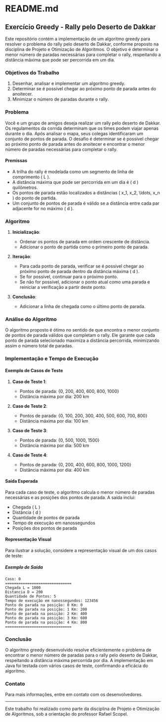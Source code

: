 # README.md

## Exercício Greedy - Rally pelo Deserto de Dakkar

Este repositório contém a implementação de um algoritmo greedy para resolver o problema do rally pelo deserto de Dakkar, conforme proposto na disciplina de Projeto e Otimização de Algoritmos. O objetivo é determinar o menor número de paradas necessárias para completar o rally, respeitando a distância máxima que pode ser percorrida em um dia.

### Objetivos do Trabalho

1. Desenhar, analisar e implementar um algoritmo greedy.
2. Determinar se é possível chegar ao próximo ponto de parada antes do anoitecer.
3. Minimizar o número de paradas durante o rally.

### Problema

Você e um grupo de amigos deseja realizar um rally pelo deserto de Dakkar. Os regulamentos da corrida determinam que os times podem viajar apenas durante o dia. Após analisar o mapa, seus colegas identificaram um conjunto de pontos de parada. O desafio é determinar se é possível chegar ao próximo ponto de parada antes do anoitecer e encontrar o menor número de paradas necessárias para completar o rally.

#### Premissas

- A trilha do rally é modelada como um segmento de linha de comprimento \( L \).
- A distância máxima que pode ser percorrida em um dia é \( d \) quilômetros.
- Os pontos de parada estão localizados a distâncias \( x_1, x_2, \ldots, x_n \) do ponto de partida.
- Um conjunto de pontos de parada é válido se a distância entre cada par adjacente for no máximo \( d \).

### Algoritmo

1. **Inicialização**:
   - Ordenar os pontos de parada em ordem crescente de distância.
   - Adicionar o ponto de partida como o primeiro ponto de parada.

2. **Iteração**:
   - Para cada ponto de parada, verificar se é possível chegar ao próximo ponto de parada dentro da distância máxima \( d \).
   - Se for possível, continuar para o próximo ponto.
   - Se não for possível, adicionar o ponto atual como uma parada e reiniciar a verificação a partir deste ponto.

3. **Conclusão**:
   - Adicionar a linha de chegada como o último ponto de parada.

### Análise do Algoritmo

O algoritmo proposto é ótimo no sentido de que encontra o menor conjunto de pontos de parada válidos que completam o rally. Ele garante que cada ponto de parada selecionado maximiza a distância percorrida, minimizando assim o número total de paradas.

### Implementação e Tempo de Execução

#### Exemplo de Casos de Teste

1. **Caso de Teste 1**:
   - Pontos de parada: {0, 200, 400, 600, 800, 1000}
   - Distância máxima por dia: 200 km

2. **Caso de Teste 2**:
   - Pontos de parada: {0, 100, 200, 300, 400, 500, 600, 700, 800}
   - Distância máxima por dia: 100 km

3. **Caso de Teste 3**:
   - Pontos de parada: {0, 500, 1000, 1500}
   - Distância máxima por dia: 500 km

4. **Caso de Teste 4**:
   - Pontos de parada: {0, 200, 400, 600, 800, 1000, 1200}
   - Distância máxima por dia: 400 km

#### Saída Esperada

Para cada caso de teste, o algoritmo calcula o menor número de paradas necessárias e as posições dos pontos de parada. A saída inclui:

- Chegada \( L \)
- Distância \( d \)
- Quantidade de pontos de parada
- Tempo de execução em nanossegundos
- Posições dos pontos de parada

#### Representação Visual

Para ilustrar a solução, considere a representação visual de um dos casos de teste:

##### Exemplo de Saída

```plaintext
Caso: 0
==============================
Chegada L = 1000
Distancia D = 200
Quantidade de Pontos: 5
Tempo de execução em nanossegundos: 123456
Ponto de parada na posição: 0 Km: 0
Ponto de parada na posição: 1 Km: 200
Ponto de parada na posição: 2 Km: 400
Ponto de parada na posição: 3 Km: 600
Ponto de parada na posição: 4 Km: 800
==============================
```

### Conclusão

O algoritmo greedy desenvolvido resolve eficientemente o problema de encontrar o menor número de paradas para o rally pelo deserto de Dakkar, respeitando a distância máxima percorrida por dia. A implementação em Java foi testada com vários casos de teste, confirmando a eficácia do algoritmo.

### Contato

Para mais informações, entre em contato com os desenvolvedores.

---

Este trabalho foi realizado como parte da disciplina de Projeto e Otimização de Algoritmos, sob a orientação do professor Rafael Scopel.
